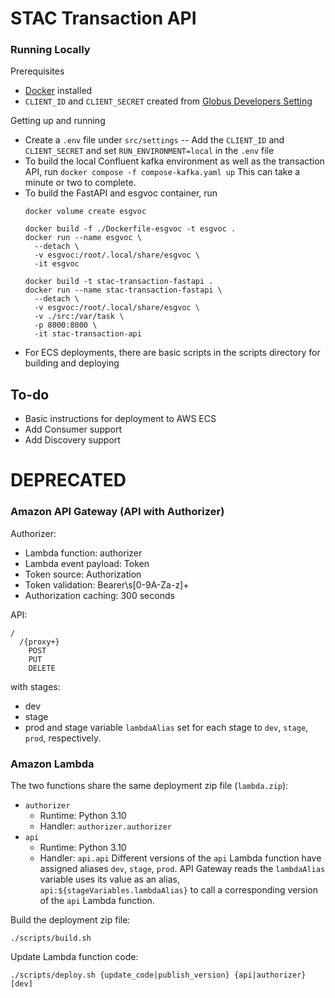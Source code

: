 # STAC Transaction API

### Running Locally
Prerequisites
- [Docker](https://www.docker.com/) installed
- `CLIENT_ID` and `CLIENT_SECRET` created from [Globus Developers Setting](https://app.globus.org/settings/developers)

Getting up and running
- Create a `.env` file under `src/settings`
-- Add the `CLIENT_ID` and `CLIENT_SECRET` and set `RUN_ENVIRONMENT=local` in the `.env` file
- To build the local Confluent kafka environment as well as the transaction API, run `docker compose -f compose-kafka.yaml up` This can take a minute or two to complete.
- To build the FastAPI and esgvoc container, run
    ```
    docker volume create esgvoc
    
    docker build -f ./Dockerfile-esgvoc -t esgvoc .
    docker run --name esgvoc \
      --detach \
      -v esgvoc:/root/.local/share/esgvoc \
      -it esgvoc

    docker build -t stac-transaction-fastapi .
    docker run --name stac-transaction-fastapi \
      --detach \
      -v esgvoc:/root/.local/share/esgvoc \
      -v ./src:/var/task \
      -p 8000:8000 \
      -it stac-transaction-api
    ```
- For ECS deployments, there are basic scripts in the scripts directory for building and deploying

## To-do
- Basic instructions for deployment to AWS ECS
- Add Consumer support
- Add Discovery support

# DEPRECATED
### Amazon API Gateway (API with Authorizer)

Authorizer:
 - Lambda function: authorizer
 - Lambda event payload: Token
 - Token source: Authorization
 - Token validation: Bearer\s[0-9A-Za-z]+
 - Authorization caching: 300 seconds

API:
```
/
  /{proxy+}
    POST
    PUT
    DELETE
```
with stages:
 - dev
 - stage
 - prod
and stage variable `lambdaAlias` set for each stage to `dev`, `stage`, `prod`, respectively.

### Amazon Lambda

The two functions share the same deployment zip file (`lambda.zip`):
 - `authorizer`
   - Runtime: Python 3.10
   - Handler: `authorizer.authorizer`
 - `api`
   - Runtime: Python 3.10
   - Handler: `api.api`
Different versions of the `api` Lambda function have assigned aliases `dev`, `stage`, `prod`.
API Gateway reads the `lambdaAlias` variable uses its value as an alias, `api:${stageVariables.lambdaAlias}` to call a corresponding version of the `api` Lambda function.

Build the deployment zip file:
```
./scripts/build.sh
```

Update Lambda function code:
```
./scripts/deploy.sh {update_code|publish_version} {api|authorizer} [dev]
```
